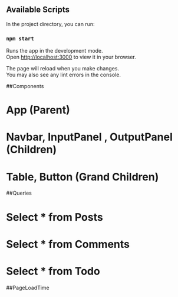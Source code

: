 ## Available Scripts

In the project directory, you can run:

### `npm start`

Runs the app in the development mode.\
Open [http://localhost:3000](http://localhost:3000) to view it in your browser.

The page will reload when you make changes.\
You may also see any lint errors in the console.

##Components
# App (Parent)
# Navbar, InputPanel , OutputPanel (Children)
# Table, Button (Grand Children)

##Queries
# Select * from Posts
# Select * from Comments
# Select * from Todo

##PageLoadTime

